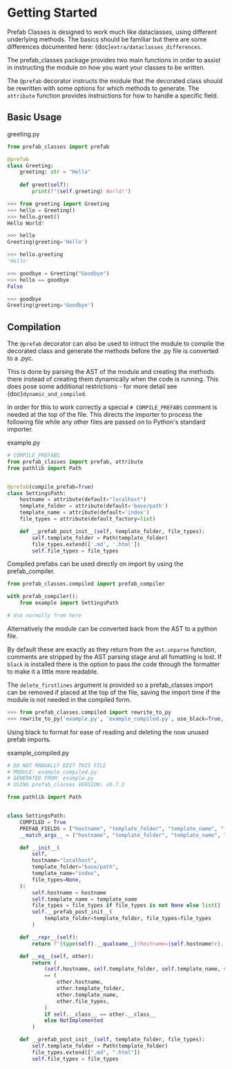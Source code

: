 # Getting Started #

Prefab Classes is designed to work much like dataclasses, using different
underlying methods. The basics should be familiar but there are some 
differences documented here: {doc}`extra/dataclasses_differences`.

The prefab_classes package provides two main functions in order to assist in
instructing the module on how you want your classes to be written.

The `@prefab` decorator instructs the module that the decorated class should
be rewritten with some options for which methods to generate. The `attribute`
function provides instructions for how to handle a specific field.

## Basic Usage ##

greeting.py
```python
from prefab_classes import prefab

@prefab
class Greeting:
    greeting: str = "Hello"
    
    def greet(self):
        print(f"{self.greeting} World!")
```

```python
>>> from greeting import Greeting
>>> hello = Greeting()
>>> hello.greet()
Hello World!

>>> hello
Greeting(greeting='Hello')

>>> hello.greeting
'Hello'

>>> goodbye = Greeting("Goodbye")
>>> hello == goodbye
False

>>> goodbye
Greeting(greeting='Goodbye')
```

## Compilation ##

The `@prefab` decorator can also be used to intruct the module to compile
the decorated class and generate the methods before the .py file is converted
to a .pyc.

This is done by parsing the AST of the module and creating the methods there
instead of creating them dynamically when the code is running. This does pose
some additional restrictions - for more detail see
{doc}`dynamic_and_compiled`.

In order for this to work correctly a special `# COMPILE_PREFABS` comment is
needed at the top of the file. This directs the importer to process the 
following file while any other files are passed on to Python's standard
importer.

example.py
```python
# COMPILE_PREFABS
from prefab_classes import prefab, attribute
from pathlib import Path


@prefab(compile_prefab=True)
class SettingsPath:
    hostname = attribute(default="localhost")
    template_folder = attribute(default='base/path')
    template_name = attribute(default='index')
    file_types = attribute(default_factory=list)

    def __prefab_post_init__(self, template_folder, file_types):
        self.template_folder = Path(template_folder)
        file_types.extend(['.md', '.html'])
        self.file_types = file_types

```

Compiled prefabs can be used directly on import by using the prefab_compiler.

```python
from prefab_classes.compiled import prefab_compiler

with prefab_compiler():
    from example import SettingsPath

# Use normally from here
```

Alternatively the module can be converted back from the AST to a python file.

By default these are exactly as they return from the `ast.unparse` function,
comments are stripped by the AST parsing stage and all fomatting is lost.
If `black` is installed there is the option to pass the code through the
formatter to make it a little more readable. 

The `delete_firstlines` argument is provided so a prefab_classes import 
can be removed if placed at the top of the file, saving the import time 
if the module is not needed in the compiled form.

```python
>>> from prefab_classes.compiled import rewrite_to_py
>>> rewrite_to_py('example.py', 'example_compiled.py', use_black=True, delete_firstlines=1)
```

Using black to format for ease of reading and deleting the now unused prefab imports.

example_compiled.py
```python
# DO NOT MANUALLY EDIT THIS FILE
# MODULE: example_compiled.py
# GENERATED FROM: example.py
# USING prefab_classes VERSION: v0.7.2

from pathlib import Path


class SettingsPath:
    COMPILED = True
    PREFAB_FIELDS = ["hostname", "template_folder", "template_name", "file_types"]
    __match_args__ = ("hostname", "template_folder", "template_name", "file_types")

    def __init__(
        self,
        hostname="localhost",
        template_folder="base/path",
        template_name="index",
        file_types=None,
    ):
        self.hostname = hostname
        self.template_name = template_name
        file_types = file_types if file_types is not None else list()
        self.__prefab_post_init__(
            template_folder=template_folder, file_types=file_types
        )

    def __repr__(self):
        return f"{type(self).__qualname__}(hostname={self.hostname!r}, template_folder={self.template_folder!r}, template_name={self.template_name!r}, file_types={self.file_types!r})"

    def __eq__(self, other):
        return (
            (self.hostname, self.template_folder, self.template_name, self.file_types)
            == (
                other.hostname,
                other.template_folder,
                other.template_name,
                other.file_types,
            )
            if self.__class__ == other.__class__
            else NotImplemented
        )

    def __prefab_post_init__(self, template_folder, file_types):
        self.template_folder = Path(template_folder)
        file_types.extend([".md", ".html"])
        self.file_types = file_types
```